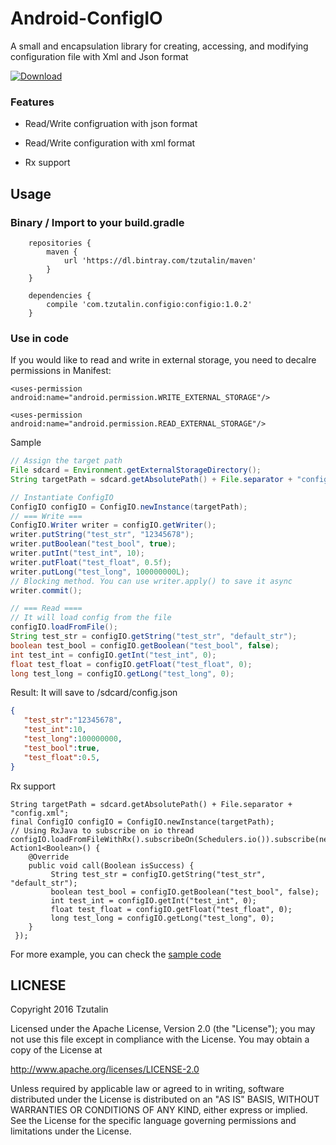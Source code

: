 # Android-ConfigIO

A small and encapsulation library for creating, accessing, and modifying configuration file with Xml and Json format

[ ![Download](https://api.bintray.com/packages/tzutalin/maven/Android-ConfigIO/images/download.svg) ](https://bintray.com/tzutalin/maven/Android-ConfigIO/_latestVersion)

### Features

* Read/Write configruation with json format

* Read/Write configuration with xml format

* Rx support

## Usage

### Binary / Import to your build.gradle
```
	repositories {
		maven {
			url 'https://dl.bintray.com/tzutalin/maven'
		}
	}

	dependencies {
		compile 'com.tzutalin.configio:configio:1.0.2'
	}
```

### Use in code

If you would like to read and write in external storage, you need to decalre permissions in Manifest:

    <uses-permission android:name="android.permission.WRITE_EXTERNAL_STORAGE"/>

    <uses-permission android:name="android.permission.READ_EXTERNAL_STORAGE"/>

Sample

```java
// Assign the target path
File sdcard = Environment.getExternalStorageDirectory();
String targetPath = sdcard.getAbsolutePath() + File.separator + "config.json";

// Instantiate ConfigIO
ConfigIO configIO = ConfigIO.newInstance(targetPath);
// === Write ===
ConfigIO.Writer writer = configIO.getWriter();
writer.putString("test_str", "12345678");
writer.putBoolean("test_bool", true);
writer.putInt("test_int", 10);
writer.putFloat("test_float", 0.5f);
writer.putLong("test_long", 100000000L);
// Blocking method. You can use writer.apply() to save it async
writer.commit();

// === Read ====
// It will load config from the file
configIO.loadFromFile();
String test_str = configIO.getString("test_str", "default_str");
boolean test_bool = configIO.getBoolean("test_bool", false);
int test_int = configIO.getInt("test_int", 0);
float test_float = configIO.getFloat("test_float", 0);
long test_long = configIO.getLong("test_long", 0);
```

Result: It will save to /sdcard/config.json
```json
{
   "test_str":"12345678",
   "test_int":10,
   "test_long":100000000,
   "test_bool":true,
   "test_float":0.5,
}
```

Rx support
```
String targetPath = sdcard.getAbsolutePath() + File.separator + "config.xml";
final ConfigIO configIO = ConfigIO.newInstance(targetPath);
// Using RxJava to subscribe on io thread
configIO.loadFromFileWithRx().subscribeOn(Schedulers.io()).subscribe(new Action1<Boolean>() {
    @Override
    public void call(Boolean isSuccess) {
         String test_str = configIO.getString("test_str", "default_str");
         boolean test_bool = configIO.getBoolean("test_bool", false);
         int test_int = configIO.getInt("test_int", 0);
         float test_float = configIO.getFloat("test_float", 0);
         long test_long = configIO.getLong("test_long", 0);
    }
 });

```

For more example, you can check the [sample code](https://github.com/tzutalin/Android-ConfigIO/blob/master/app/src/main/java/com/tzutalin/example/MainActivity.java#L67)

## LICNESE
Copyright 2016 Tzutalin

Licensed under the Apache License, Version 2.0 (the "License");
you may not use this file except in compliance with the License.
You may obtain a copy of the License at

   http://www.apache.org/licenses/LICENSE-2.0

Unless required by applicable law or agreed to in writing, software
distributed under the License is distributed on an "AS IS" BASIS,
WITHOUT WARRANTIES OR CONDITIONS OF ANY KIND, either express or implied.
See the License for the specific language governing permissions and
limitations under the License.

